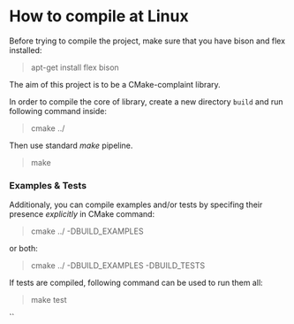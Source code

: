 # How to compile at Linux

Before trying to compile the project, make sure that you have bison and flex installed:

> apt-get install flex bison

The aim of this project is to be a CMake-complaint library. 

In order to compile the core of library, create a new directory `build` and run following command inside:
> cmake ../

Then use standard *make* pipeline.

> make

### Examples & Tests

Additionaly, you can compile examples and/or tests by specifing their presence *explicitly* in CMake command:

> cmake ../ -DBUILD_EXAMPLES  

or both:
> cmake ../ -DBUILD_EXAMPLES -DBUILD_TESTS

If tests are compiled, following command can be used to run them all:

> make test

``
